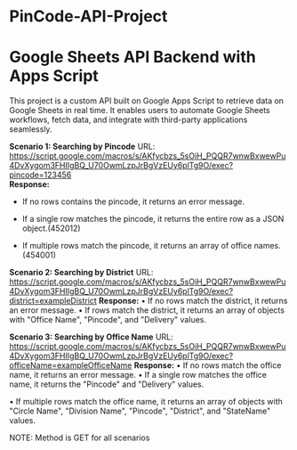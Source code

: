 # PinCode-API-Project
# Google Sheets API Backend with Apps Script
This project is a custom API built on Google Apps Script to retrieve data on Google Sheets in real time. It enables users to automate Google Sheets workflows, fetch data, and integrate with third-party applications seamlessly.

**Scenario 1: Searching by Pincode**
URL: https://script.google.com/macros/s/AKfycbzs_5sOiH_PQQR7wnwBxwewPu4DvXygom3FHIIgBQ_U70OwmLzpJrBgVzEUy6plTg9O/exec?pincode=123456
<br>**Response:**
+	If no rows contains the pincode, it returns an error message.
+	If a single row matches the pincode, it returns the entire row as a JSON object.(452012)
 
+	If multiple rows match the pincode, it returns an array of office names. (454001)

**Scenario 2: Searching by District**
URL: https://script.google.com/macros/s/AKfycbzs_5sOiH_PQQR7wnwBxwewPu4DvXygom3FHIIgBQ_U70OwmLzpJrBgVzEUy6plTg9O/exec?district=exampleDistrict
**Response:**
•	If no rows match the district, it returns an error message.
•	If rows match the district, it returns an array of objects with "Office Name", "Pincode", and "Delivery" values.


**Scenario 3: Searching by Office Name**
URL: https://script.google.com/macros/s/AKfycbzs_5sOiH_PQQR7wnwBxwewPu4DvXygom3FHIIgBQ_U70OwmLzpJrBgVzEUy6plTg9O/exec?officeName=exampleOfficeName
**Response:**
•	If no rows match the office name, it returns an error message.
•	If a single row matches the office name, it returns the "Pincode" and "Delivery" values. 

 
•	If multiple rows match the office name, it returns an array of objects with "Circle Name", "Division Name", "Pincode", "District", and "StateName" values.
 

NOTE: Method is GET for all scenarios
